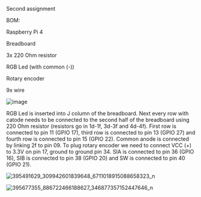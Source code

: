 Second assignment

BOM:

Raspberry Pi 4

Breadboard

3x 220 Ohm resistor

RGB Led (with common (-))

Rotary encoder

9x wire

![image](https://github.com/tichyv/Second-assignment/assets/149083694/fa24cb5d-967f-4fa7-a346-d3a1668a7d9d)

RGB Led is inserted into J column of the breadboard. Next every row with catode needs to be connected to the second half of the breadboard using 220 Ohm resistor (resistors go in 1d-1f, 3d-3f and 4d-4f). First row is connected to pin 11 (GPIO 17), third row is connected to pin 13 (GPIO 27) and fourth row is connected to pin 15 (GPIO 22). Common anode is connected by linking 2f to pin 09.
To plug rotary encoder we need to connect VCC (+) to 3.3V on pin 17, ground to ground pin 34.
SIA is connected to pin 36 (GPIO 16), SIB is connected to pin 38 (GPIO 20) and SW is connected to pin 40 (GPIO 21). 

![395491629_309942601839648_6711018915088658323_n](https://github.com/tichyv/Second-assignment/assets/149083694/73535d95-1f86-4fb7-a9a8-91b4e4dfc307)

![395677355_886722466188627_346877357152447646_n](https://github.com/tichyv/Second-assignment/assets/149083694/5ec81c37-d718-49e6-a0a7-83969af9b780)
